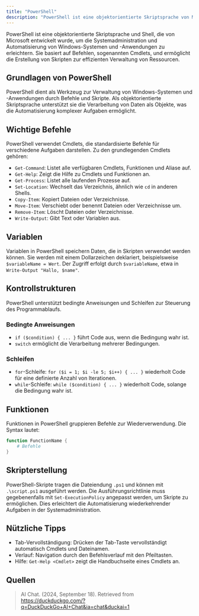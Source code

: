 ```yaml
---
title: "PowerShell"
description: "PowerShell ist eine objektorientierte Skriptsprache von Microsoft zur Automatisierung und Verwaltung von Windows-Systemen. Sie umfasst Cmdlets, Variablen, Kontrollstrukturen und Funktionen. Skripte mit .ps1-Endung erleichtern die Systemadministration."
---
```


PowerShell ist eine objektorientierte Skriptsprache und Shell, die von Microsoft entwickelt wurde, um die Systemadministration und Automatisierung von Windows-Systemen und -Anwendungen zu erleichtern. Sie basiert auf Befehlen, sogenannten Cmdlets, und ermöglicht die Erstellung von Skripten zur effizienten Verwaltung von Ressourcen.

## Grundlagen von PowerShell
PowerShell dient als Werkzeug zur Verwaltung von Windows-Systemen und -Anwendungen durch Befehle und Skripte. Als objektorientierte Skriptsprache unterstützt sie die Verarbeitung von Daten als Objekte, was die Automatisierung komplexer Aufgaben ermöglicht.

## Wichtige Befehle
PowerShell verwendet Cmdlets, die standardisierte Befehle für verschiedene Aufgaben darstellen. Zu den grundlegenden Cmdlets gehören:

- `Get-Command`: Listet alle verfügbaren Cmdlets, Funktionen und Aliase auf.
- `Get-Help`: Zeigt die Hilfe zu Cmdlets und Funktionen an.
- `Get-Process`: Listet alle laufenden Prozesse auf.
- `Set-Location`: Wechselt das Verzeichnis, ähnlich wie `cd` in anderen Shells.
- `Copy-Item`: Kopiert Dateien oder Verzeichnisse.
- `Move-Item`: Verschiebt oder benennt Dateien oder Verzeichnisse um.
- `Remove-Item`: Löscht Dateien oder Verzeichnisse.
- `Write-Output`: Gibt Text oder Variablen aus.

## Variablen
Variablen in PowerShell speichern Daten, die in Skripten verwendet werden können. Sie werden mit einem Dollarzeichen deklariert, beispielsweise `$variableName = Wert`. Der Zugriff erfolgt durch `$variableName`, etwa in `Write-Output "Hallo, $name"`.

## Kontrollstrukturen
PowerShell unterstützt bedingte Anweisungen und Schleifen zur Steuerung des Programmablaufs.

### Bedingte Anweisungen
- `if ($condition) { ... }` führt Code aus, wenn die Bedingung wahr ist.
- `switch` ermöglicht die Verarbeitung mehrerer Bedingungen.

### Schleifen
- `for`-Schleife: `for ($i = 1; $i -le 5; $i++) { ... }` wiederholt Code für eine definierte Anzahl von Iterationen.
- `while`-Schleife: `while ($condition) { ... }` wiederholt Code, solange die Bedingung wahr ist.

## Funktionen
Funktionen in PowerShell gruppieren Befehle zur Wiederverwendung. Die Syntax lautet:

```powershell
function FunctionName {
    # Befehle
}
```

## Skripterstellung
PowerShell-Skripte tragen die Dateiendung `.ps1` und können mit `.\script.ps1` ausgeführt werden. Die Ausführungsrichtlinie muss gegebenenfalls mit `Set-ExecutionPolicy` angepasst werden, um Skripte zu ermöglichen. Dies erleichtert die Automatisierung wiederkehrender Aufgaben in der Systemadministration.

## Nützliche Tipps
- Tab-Vervollständigung: Drücken der Tab-Taste vervollständigt automatisch Cmdlets und Dateinamen.
- Verlauf: Navigation durch den Befehlsverlauf mit den Pfeiltasten.
- Hilfe: `Get-Help <Cmdlet>` zeigt die Handbuchseite eines Cmdlets an.

## Quellen

> AI Chat. (2024, September 18). Retrieved from https://duckduckgo.com/?q=DuckDuckGo+AI+Chat&ia=chat&duckai=1